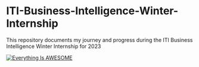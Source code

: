 # ITI-Business-Intelligence-Winter-Internship
This repository documents my journey and progress during the ITI Business Intelligence Winter Internship for 2023

[![Everything Is AWESOME](http://i.imgur.com/Ot5DWAW.png)](https://youtu.be/StTqXEQ2l-Y?t=35s "Everything Is AWESOME")
